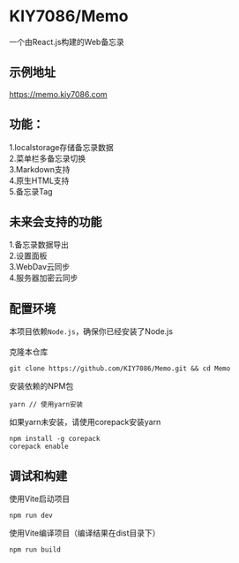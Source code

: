 # KIY7086/Memo
一个由React.js构建的Web备忘录<br>

## 示例地址
https://memo.kiy7086.com<br>

## 功能：
1.localstorage存储备忘录数据<br>
2.菜单栏多备忘录切换<br>
3.Markdown支持<br>
4.原生HTML支持<br>
5.备忘录Tag<br>

## 未来会支持的功能
1.备忘录数据导出<br>
2.设置面板<br>
3.WebDav云同步<br>
4.服务器加密云同步<br>

## 配置环境
本项目依赖`Node.js`，确保你已经安装了Node.js<br>
<br>
克隆本仓库
```
git clone https://github.com/KIY7086/Memo.git && cd Memo
```
安装依赖的NPM包
```
yarn // 使用yarn安装
```
如果yarn未安装，请使用corepack安装yarn
```
npm install -g corepack
corepack enable
```

## 调试和构建
使用Vite启动项目
```
npm run dev
```
使用Vite编译项目（编译结果在dist目录下）
```
npm run build
```
